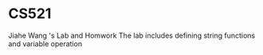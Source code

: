 # CS521
Jiahe Wang 's Lab and Homwork
The lab includes defining string functions and variable operation
